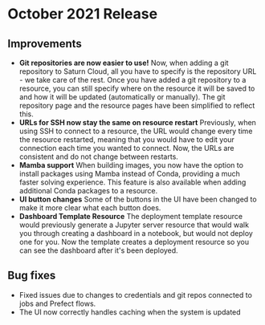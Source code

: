 # October 2021 Release

## Improvements

* **Git repositories are now easier to use!** Now, when adding a git repository to Saturn Cloud, all you have to specify is the repository URL - we take care of the rest. Once you have added a git repository to a resource, you can still specify where on the resource it will be saved to and how it will be updated (automatically or manually). The git repository page and the resource pages have been simplified to reflect this.
* **URLs for SSH now stay the same on resource restart** Previously, when using SSH to connect to a resource, the URL would change every time the resource restarted, meaning that you would have to edit your connection each time you wanted to connect. Now, the URLs are consistent and do not change between restarts.
* **Mamba support** When building images, you now have the option to install packages using Mamba instead of Conda, providing a much faster solving experience. This feature is also available when adding additional Conda packages to a resource.
* **UI button changes** Some of the buttons in the UI have been changed to make it more clear what each button does.
* **Dashboard Template Resource** The deployment template resource would previously generate a Jupyter server resource that would walk you through creating a dashboard in a notebook, but would not deploy one for you. Now the template creates a deployment resource so you can see the dashboard after it's been deployed.

## Bug fixes

* Fixed issues due to changes to credentials and git repos connected to jobs and Prefect flows.
* The UI now correctly handles caching when the system is updated
